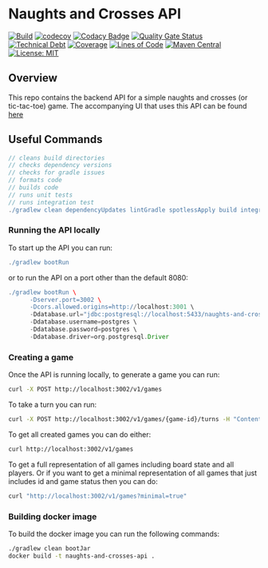 # Naughts and Crosses API

[![Build](https://github.com/michaelruocco/naughts-and-crosses-api/workflows/pipeline/badge.svg)](https://github.com/michaelruocco/naughts-and-crosses-api/actions)
[![codecov](https://codecov.io/gh/michaelruocco/naughts-and-crosses-api/branch/master/graph/badge.svg?token=FWDNP534O7)](https://codecov.io/gh/michaelruocco/naughts-and-crosses-api)
[![Codacy Badge](https://app.codacy.com/project/badge/Grade/272889cf707b4dcb90bf451392530794)](https://www.codacy.com/gh/michaelruocco/naughts-and-crosses-api/dashboard?utm_source=github.com&amp;utm_medium=referral&amp;utm_content=michaelruocco/naughts-and-crosses-api&amp;utm_campaign=Badge_Grade)
[![Quality Gate Status](https://sonarcloud.io/api/project_badges/measure?project=michaelruocco_naughts-and-crosses-api&metric=alert_status)](https://sonarcloud.io/dashboard?id=michaelruocco_naughts-and-crosses-api)
[![Technical Debt](https://sonarcloud.io/api/project_badges/measure?project=michaelruocco_naughts-and-crosses-api&metric=sqale_index)](https://sonarcloud.io/dashboard?id=michaelruocco_naughts-and-crosses-api)
[![Coverage](https://sonarcloud.io/api/project_badges/measure?project=michaelruocco_naughts-and-crosses-api&metric=coverage)](https://sonarcloud.io/dashboard?id=michaelruocco_naughts-and-crosses-api)
[![Lines of Code](https://sonarcloud.io/api/project_badges/measure?project=michaelruocco_naughts-and-crosses-api&metric=ncloc)](https://sonarcloud.io/dashboard?id=michaelruocco_naughts-and-crosses-api)
[![Maven Central](https://img.shields.io/maven-central/v/com.github.michaelruocco/naughts-and-crosses-api.svg?label=Maven%20Central)](https://search.maven.org/search?q=g:%22com.github.michaelruocco%22%20AND%20a:%22naughts-and-crosses-api%22)
[![License: MIT](https://img.shields.io/badge/License-MIT-yellow.svg)](https://opensource.org/licenses/MIT)

## Overview

This repo contains the backend API for a simple naughts and crosses (or tic-tac-toe) game.
The accompanying UI that uses this API can be found [here](https://github.com/michaelruocco/naughts-and-crosses-ui)

## Useful Commands

```gradle
// cleans build directories
// checks dependency versions
// checks for gradle issues
// formats code
// builds code
// runs unit tests
// runs integration test
./gradlew clean dependencyUpdates lintGradle spotlessApply build integrationTest
```

### Running the API locally

To start up the API you can run:

```gradle
./gradlew bootRun
```

or to run the API on a port other than the default 8080:

```gradle
./gradlew bootRun \
      -Dserver.port=3002 \
      -Dcors.allowed.origins=http://localhost:3001 \
      -Ddatabase.url="jdbc:postgresql://localhost:5433/naughts-and-crosses-api" \
      -Ddatabase.username=postgres \
      -Ddatabase.password=postgres \
      -Ddatabase.driver=org.postgresql.Driver
```

### Creating a game

Once the API is running locally, to generate a game you can run:

```bash
curl -X POST http://localhost:3002/v1/games
```

To take a turn you can run:

```bash
curl -X POST http://localhost:3002/v1/games/{game-id}/turns -H "Content-Type: application/json" -d '{"coordinates":{"x":1,"y":1},"token":"X"}'  
```

To get all created games you can do either:

```bash
curl http://localhost:3002/v1/games
```

To get a full representation of all games including board state and all players.
Or if you want to get a minimal representation of all games that just includes
id and game status then you can do:

```bash
curl "http://localhost:3002/v1/games?minimal=true"
```

### Building docker image

To build the docker image you can run the following commands:

```bash
./gradlew clean bootJar
docker build -t naughts-and-crosses-api .
```
